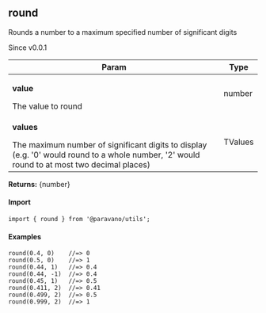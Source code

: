 <h2>round</h2>
<p>Rounds a number to a maximum specified number of significant digits</p>
<p>Since v0.0.1</p>
<table>
      <thead>
      <tr>
        <th>Param</th>
        <th>Type</th></tr>
      </thead>
      <tbody><tr><td><p><b>value</b></p>The value to round</td><td>number</td></tr><tr><td><p><b>values</b></p>The maximum number of significant digits to display (e.g. '0' would round to a whole number, '2' would round to at most two decimal places)</td><td>TValues</td></tr></tbody>
    </table><p><b>Returns:</b> {number}</p>
<h4>Import</h4>

```
import { round } from '@paravano/utils';
```

  <h4>Examples</h4>




```
round(0.4, 0)    //=> 0
round(0.5, 0)    //=> 1
round(0.44, 1)   //=> 0.4
round(0.44, -1)  //=> 0.4
round(0.45, 1)   //=> 0.5
round(0.411, 2)  //=> 0.41
round(0.499, 2)  //=> 0.5
round(0.999, 2)  //=> 1
```

